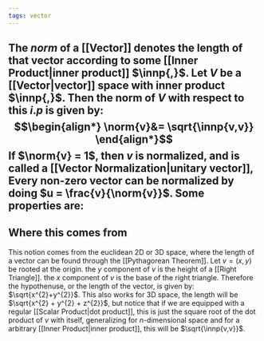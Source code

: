 ```yaml
---
tags: vector
---
```

The *norm* of a [[Vector]] denotes the **length** of that vector according to some [[Inner Product|inner product]] $\innp{,}$. Let $V$ be a [[Vector|vector]] space with inner product $\innp{,}$. Then the norm of $V$ with respect to this $i.p$ is given by:
$$\begin{align*}
\norm{v}&= \sqrt{\innp{v,v}}
\end{align*}$$
If $\norm{v} = 1$, then $v$ is **normalized**, and is called a [[Vector Normalization|unitary vector]], Every non-zero vector can be normalized by doing $u = \frac{v}{\norm{v}}$.
Some **properties** are:
- 






## Where this comes from
This notion comes from the euclidean $2$D or $3$D space, where the length of a vector can be found through the [[Pythagorean Theorem]]. Let $v = (x,y)$ be rooted at the origin.
the $y$ component of $v$ is the height of a [[Right Triangle]]. 
the $x$ component of $v$ is the base of the right triangle.
Therefore the hypothenuse, or the length of the vector, is given by: $\sqrt{x^{2}+y^{2}}$. This also works for $3$D space, the length will be $\sqrt{x^{2} + y^{2} + z^{2}}$, but notice that if we are equipped with a regular [[Scalar Product|dot product]], this is just the square root of the dot product of $v$ with itself, generalizing for $n$-dimensional space and for a arbitrary [[Inner Product|inner product]], this will be $\sqrt{\innp{v,v}}$.
